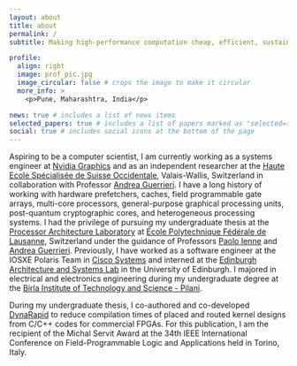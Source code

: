 ```yaml
---
layout: about
title: about
permalink: /
subtitle: Making high-performance computation cheap, efficient, sustainable and accessible

profile:
  align: right
  image: prof_pic.jpg
  image_circular: false # crops the image to make it circular
  more_info: >
    <p>Pune, Maharashtra, India</p>

news: true # includes a list of news items
selected_papers: true # includes a list of papers marked as "selected={true}"
social: true # includes social icons at the bottom of the page
---
```


Aspiring to be a computer scientist, I am currently working as a systems engineer at [Nvidia Graphics](https://www.nvidia.com/en-in/) and as an independent researcher at the [Haute Ecole Spécialisée de Suisse Occidentale](https://www.hes-so.ch/accueil), Valais-Wallis, Switzerland in collaboration with Professor [Andrea Guerrieri](https://people.hes-so.ch/en/profile/7560748869-andrea-guerrieri). I have a long history of working with hardware prefetchers, caches, field programmable gate arrays, multi-core processors, general-purpose graphical processing units, post-quantum cryptographic cores, and heterogeneous processing systems. I had the privilege of pursuing my undergraduate thesis at the [Processor Architecture Laboratory](https://www.epfl.ch/labs/lap/) at [École Polytechnique Fédérale de Lausanne](https://www.epfl.ch/en/), Switzerland under the guidance of Professors [Paolo Ienne](https://people.epfl.ch/paolo.ienne) and [Andrea Guerrieri](https://people.hes-so.ch/en/profile/7560748869-andrea-guerrieri). Previously, I have worked as a software engineer at the IOSXE Polaris Team in [Cisco Systems](https://www.cisco.com/c/en_in/index.html) and interned at the [Edinburgh Architecture and Systems Lab](https://easelab.inf.ed.ac.uk/) in the University of Edinburgh. I majored in electrical and electronics engineering during my undergraduate degree at the [Birla Institute of Technology and Science - Pilani](https://www.bits-pilani.ac.in/).

During my undergraduate thesis, I co-authored and co-developed [DynaRapid](https://sites.google.com/view/dynarapid/) to reduce compilation times of placed and routed kernel designs from C/C++ codes for commercial FPGAs. For this publication, I am the recipient of the Michal Servit Award at the 34th IEEE International Conference on Field-Programmable Logic and Applications held in Torino, Italy.

<!-- Write your biography here. Tell the world about yourself. Link to your favorite [subreddit](http://reddit.com). You can put a picture in, too. The code is already in, just name your picture `prof_pic.jpg` and put it in the `img/` folder.

Put your address / P.O. box / other info right below your picture. You can also disable any of these elements by editing `profile` property of the YAML header of your `_pages/about.md`. Edit `_bibliography/papers.bib` and Jekyll will render your [publications page](/al-folio/publications/) automatically.

Link to your social media connections, too. This theme is set up to use [Font Awesome icons](https://fontawesome.com/) and [Academicons](https://jpswalsh.github.io/academicons/), like the ones below. Add your Facebook, Twitter, LinkedIn, Google Scholar, or just disable all of them. -->
